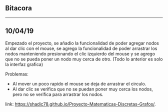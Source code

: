 ## Bitacora
---

## 10/04/19
Empezado el proyecto, se añadio la funcionalidad de poder agregar nodos al dar clic con el mouse,
se agrego la funcionalidad de poder arrastrar los nodos manteniendo presionando el clic izquierdo del mouse y
se agrego que no se pueda poner un nodo muy cerca de otro.
(Todo lo anterior es solo la interfaz grafica)

Problemas:
- Al mover un poco rapido el mouse se deja de arrastrar el circulo.
- Al dar clic se verifica que no se puedan poner muy cerca los nodos, pero no se verifica para arrastrar los nodos.

link: https://shadic78.github.io/Proyecto-Matematicas-Discretas-Grafos/.